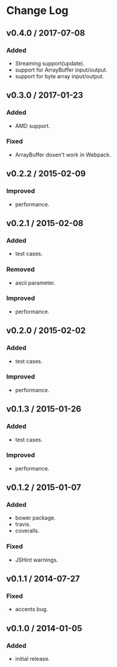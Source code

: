 # Change Log

## v0.4.0 / 2017-07-08
### Added
- Streaming support(update).
- support for ArrayBuffer input/output.
- support for byte array input/output.

## v0.3.0 / 2017-01-23
### Added
- AMD support.

### Fixed
- ArrayBuffer dosen't work in Webpack.

## v0.2.2 / 2015-02-09
### Improved
- performance.

## v0.2.1 / 2015-02-08
### Added
- test cases.

### Removed
- ascii parameter.

### Improved
- performance.

## v0.2.0 / 2015-02-02
### Added
- test cases.

### Improved
- performance.

## v0.1.3 / 2015-01-26
### Added
- test cases.

### Improved
- performance.

## v0.1.2 / 2015-01-07
### Added
- bower package.
- travis.
- coveralls.

### Fixed
- JSHint warnings.

## v0.1.1 / 2014-07-27
### Fixed
- accents bug.

## v0.1.0 / 2014-01-05
### Added
- initial release.
